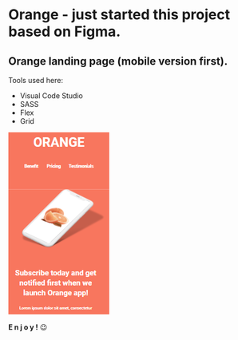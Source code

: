 # Orange - just started this project based on Figma.
## Orange landing page (mobile version first).

Tools used here:
- Visual Code Studio
- SASS
- Flex
- Grid

![Cover of this project](src/assets/img/cover.PNG)

**E n j o y !** 😉
